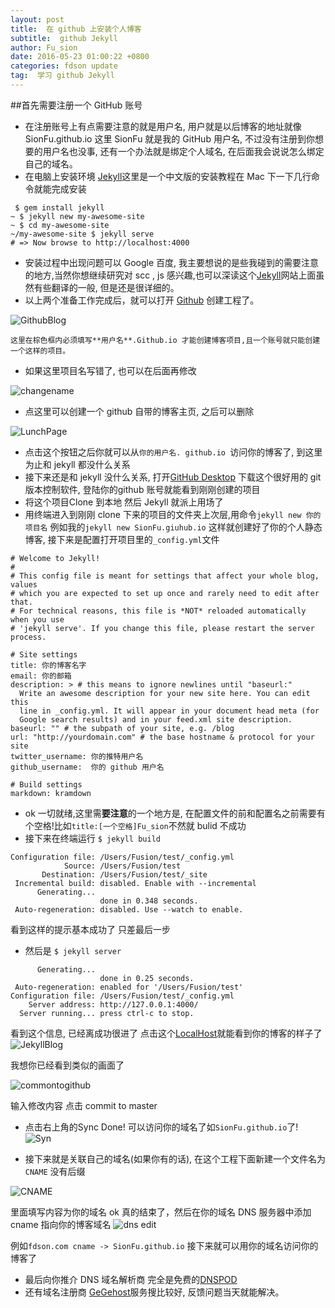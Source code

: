 ```yaml
---
layout: post
title:  在 github 上安装个人博客
subtitle:  github Jekyll
author: Fu_sion
date: 2016-05-23 01:00:22 +0800
categories: fdson update
tag:  学习 github Jekyll
---
```

##首先需要注册一个 GitHub 账号
- 在注册账号上有点需要注意的就是用户名, 用户就是以后博客的地址就像SionFu.github.io 这里 SionFu 就是我的 GitHub 用户名, 不过没有注册到你想要的用户名也没事, 还有一个办法就是绑定个人域名, 在后面我会说说怎么绑定自己的域名。
- 在电脑上安装环境 [Jekyll](http://jekyll.bootcss.com)这里是一个中文版的安装教程在 Mac 下一下几行命令就能完成安装

```
 $ gem install jekyll
~ $ jekyll new my-awesome-site
~ $ cd my-awesome-site
~/my-awesome-site $ jekyll serve
# => Now browse to http://localhost:4000
```

- 安装过程中出现问题可以 Google 百度, 我主要想说的是些我碰到的需要注意的地方,当然你想继续研究对 scc , js 感兴趣,也可以深读这个[Jekyll](http://jekyll.bootcss.com)网站上面虽然有些翻译的一般, 但是还是很详细的。
- 以上两个准备工作完成后，就可以打开 [Github](http://github.com) 创建工程了。


 ![GithubBlog](/_site/Images/GithubBlog.png)




	这里在棕色框内必须填写**用户名**.Github.io 才能创建博客项目,且一个账号就只能创建一个这样的项目。
- 如果这里项目名写错了, 也可以在后面再修改

![changename](/_site/Images/changename.png)


- 点这里可以创建一个 github 自带的博客主页, 之后可以删除

 
![LunchPage](/_site/Images/LunchPage.png)

- 点击这个按钮之后你就可以从`你的用户名. github.io `访问你的博客了, 到这里为止和 jekyll 都没什么关系
- 接下来还是和 jekyll 没什么关系, 打开[GitHub Desktop](https://desktop.github.com) 下载这个很好用的 git 版本控制软件, 登陆你的github 账号就能看到刚刚创建的项目
- 将这个项目Clone 到本地 然后 Jekyll 就派上用场了
- 用终端进入到刚刚 clone 下来的项目的文件夹上次层,用命令`jekyll new 你的项目名` 例如我的`jekyll new SionFu.giuhub.io` 这样就创建好了你的个人静态博客, 接下来是配置打开项目里的`_config.yml`文件

```
# Welcome to Jekyll!
#
# This config file is meant for settings that affect your whole blog, values
# which you are expected to set up once and rarely need to edit after that.
# For technical reasons, this file is *NOT* reloaded automatically when you use
# 'jekyll serve'. If you change this file, please restart the server process.

# Site settings
title: 你的博客名字
email: 你的邮箱
description: > # this means to ignore newlines until "baseurl:"
  Write an awesome description for your new site here. You can edit this
  line in _config.yml. It will appear in your document head meta (for
  Google search results) and in your feed.xml site description.
baseurl: "" # the subpath of your site, e.g. /blog
url: "http://yourdomain.com" # the base hostname & protocol for your site
twitter_username: 你的推特用户名
github_username:  你的 github 用户名

# Build settings
markdown: kramdown

```

- ok 一切就绪,这里需**要注意**的一个地方是, 在配置文件的前和配置名之前需要有个空格!比如`title:[一个空格]Fu_sion`不然就 bulid 不成功
- 接下来在终端运行 `$ jekyll build`

```
Configuration file: /Users/Fusion/test/_config.yml
            Source: /Users/Fusion/test
       Destination: /Users/Fusion/test/_site
 Incremental build: disabled. Enable with --incremental
      Generating... 
                    done in 0.348 seconds.
 Auto-regeneration: disabled. Use --watch to enable.
```
看到这样的提示基本成功了 只差最后一步

- 然后是 `$ jekyll server`


```
      Generating... 
                    done in 0.25 seconds.
 Auto-regeneration: enabled for '/Users/Fusion/test'
Configuration file: /Users/Fusion/test/_config.yml
    Server address: http://127.0.0.1:4000/
  Server running... press ctrl-c to stop.
```
看到这个信息, 已经离成功很进了
点击这个[LocalHost](http://127.0.0.1:4000/)就能看到你的博客的样子了
![JekyllBlog](/_site/Images/JekyllBlog.png)

我想你已经看到类似的画面了


![commontogithub](/_site/Images/commontogithub.png)

输入修改内容 点击 commit to master 

- 点击右上角的Sync Done! 可以访问你的域名了如`SionFu.github.io`了!
![Syn](/_site/Images/Sync.png)


- 接下来就是关联自己的域名(如果你有的话), 在这个工程下面新建一个文件名为`CNAME` 没有后缀

![CNAME](/_site/Images/CNAME.png)

里面填写内容为你的域名 ok 真的结束了，然后在你的域名 DNS 服务器中添加 cname 指向你的博客域名 ![dns edit](/_site/Images/dns%20edit.png)

例如`fdson.com cname -> SionFu.github.io` 接下来就可以用你的域名访问你的博客了

- 最后向你推介 DNS 域名解析商 完全是免费的[DNSPOD](https://www.dnspod.cn)
- 还有域名注册商 [GeGehost](http://gegehost.com)服务搜比较好, 反馈问题当天就能解决。

